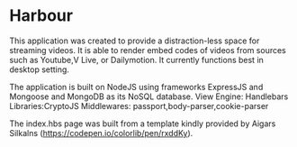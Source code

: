 # Harbour
This application was created to provide a distraction-less space for streaming videos.
It is able to render embed codes of videos from sources such as Youtube,V Live, or Dailymotion. 
It currently functions best in desktop setting.

The application is built on NodeJS using frameworks ExpressJS and Mongoose and MongoDB as its NoSQL database.
View Engine: Handlebars
Libraries:CryptoJS
Middlewares: passport,body-parser,cookie-parser

The index.hbs page was built from a template kindly provided by Aigars Silkalns (https://codepen.io/colorlib/pen/rxddKy).


